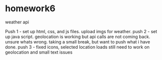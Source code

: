# homework6
weather api

Push 1 - set up html, css, and js files. upload imgs for weather.
push 2 - set up java script. geolocation is working but api calls are not coming back. unsure whats wrong. taking a small break, but want to push what i have done.
push 3 - fixed icons, selected location loads still need to work on geolocation and small text issues